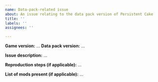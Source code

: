 ```yaml
---
name: Data-pack-related issue
about: An issue relating to the data pack version of Persistent Cake
title: ''
labels: ''
assignees: ''

---
```


**Game version:** ...
**Data pack version:** ...

**Issue description:**
...

**Reproduction steps (if applicable):**
...

**List of mods present (if applicable):**
...
